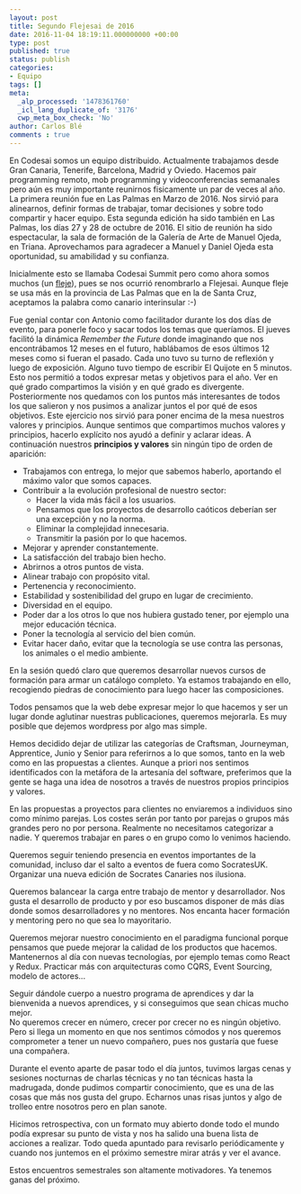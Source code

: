 ```yaml
---
layout: post
title: Segundo Flejesai de 2016
date: 2016-11-04 18:19:11.000000000 +00:00
type: post
published: true
status: publish
categories:
- Equipo
tags: []
meta:
  _alp_processed: '1478361760'
  _icl_lang_duplicate_of: '3176'
  cwp_meta_box_check: 'No'
author: Carlos Blé
comments : true
---
```

<p>En Codesai somos un equipo distribuido. Actualmente trabajamos desde Gran Canaria, Tenerife, Barcelona, Madrid y Oviedo. Hacemos pair programming remoto, mob programming y videoconferencias semanales pero aún es muy importante reunirnos fisicamente un par de veces al año. La primera reunión fue en Las Palmas en Marzo de 2016. Nos sirvió para alinearnos, definir formas de trabajar, tomar decisiones y sobre todo compartir y hacer equipo. Esta segunda edición ha sido también en Las Palmas, los días 27 y 28 de octubre de 2016. El sitio de reunión ha sido espectacular, la sala de formación de la Galería de Arte de Manuel Ojeda, en Triana. Aprovechamos para agradecer a Manuel y Daniel Ojeda esta oportunidad, su amabilidad y su confianza.</p>
<p>Inicialmente esto se llamaba Codesai Summit pero como ahora somos muchos (un <a href="http://www.academiacanarialengua.org/palabra/fleje/">fleje</a>), pues se nos ocurrió renombrarlo a Flejesai. Aunque fleje se usa más en la provincia de Las Palmas que en la de Santa Cruz, aceptamos la palabra como canario interinsular :-)</p>
<p>Fue genial contar con Antonio como facilitador durante los dos días de evento, para ponerle foco y sacar todos los temas que queríamos. El jueves facilitó la dinámica <em>Remember the Future</em> donde imaginando que nos encontrábamos 12 meses en el futuro, hablábamos de esos últimos 12 meses como si fueran el pasado. Cada uno tuvo su turno de reflexión y luego de exposición. Alguno tuvo tiempo de escribir El Quijote en 5 minutos. Esto nos permitió a todos expresar metas y objetivos para el año. Ver en qué grado compartimos la visión y en qué grado es divergente. Posteriormente nos quedamos con los puntos más interesantes de todos los que salieron y nos pusimos a analizar juntos el por qué de esos objetivos. Este ejercicio nos sirvió para poner encima de la mesa nuestros valores y principios. Aunque sentimos que compartimos muchos valores y principios, hacerlo explícito nos ayudó a definir y aclarar ideas. A continuación nuestros <strong>principios y valores</strong> sin ningún tipo de orden de aparición:</p>

* Trabajamos con entrega, lo mejor que sabemos haberlo, aportando el máximo valor que somos capaces.
* Contribuir a la evolución profesional de nuestro sector:
  * Hacer la vida más fácil a los usuarios.
  * Pensamos que los proyectos de desarrollo caóticos deberían ser una excepción y no la norma.
  * Eliminar la complejidad innecesaria.
  * Transmitir la pasión por lo que hacemos.
* Mejorar y aprender constantemente.
* La satisfacción del trabajo bien hecho.
* Abrirnos a otros puntos de vista.
* Alinear trabajo con propósito vital.
* Pertenencia y reconocimiento.
* Estabilidad y sostenibilidad del grupo en lugar de crecimiento.
* Diversidad en el equipo.
* Poder dar a los otros lo que nos hubiera gustado tener, por ejemplo una mejor educación técnica.
* Poner la tecnología al servicio del bien común.
* Evitar hacer daño, evitar que la tecnología se use contra las personas, los animales o el medio ambiente.

<p>En la sesión quedó claro que queremos desarrollar nuevos cursos de formación para armar un catálogo completo. Ya estamos trabajando en ello, recogiendo piedras de conocimiento para luego hacer las composiciones.</p>
<p>Todos pensamos que la web debe expresar mejor lo que hacemos y ser un lugar donde aglutinar nuestras publicaciones, queremos mejorarla. Es muy posible que dejemos wordpress por algo mas simple.</p>
<p>Hemos decidido dejar de utilizar las categorías de Craftsman, Journeyman, Apprentice, Junio y Senior para referirnos a lo que somos, tanto en la web como en las propuestas a clientes. Aunque a priori nos sentimos identificados con la metáfora de la artesanía del software, preferimos que la gente se haga una idea de nosotros a través de nuestros propios principios y valores.</p>
<p>En las propuestas a proyectos para clientes no enviaremos a individuos sino como mínimo parejas. Los costes serán por tanto por parejas o grupos más grandes pero no por persona. Realmente no necesitamos categorizar a nadie. Y queremos trabajar en pares o en grupo como lo venimos haciendo.</p>
<p>Queremos seguir teniendo presencia en eventos importantes de la comunidad, incluso dar el salto a eventos de fuera como SocratesUK. Organizar una nueva edición de Socrates Canaries nos ilusiona.</p>
<p>Queremos balancear la carga entre trabajo de mentor y desarrollador. Nos gusta el desarrollo de producto y por eso buscamos disponer de más días donde somos desarrolladores y no mentores. Nos encanta hacer formación y mentoring pero no que sea lo mayoritario.</p>
<p>Queremos mejorar nuestro conocimiento en el paradigma funcional porque pensamos que puede mejorar la calidad de los productos que hacemos. Mantenernos al día con nuevas tecnologías, por ejemplo temas como React y Redux. Practicar más con arquitecturas como CQRS, Event Sourcing, modelo de actores...</p>
<p>Seguir dándole cuerpo a nuestro programa de aprendices y dar la bienvenida a nuevos aprendices, y si conseguimos que sean chicas mucho mejor.<br />
No queremos crecer en número, crecer por crecer no es ningún objetivo. Pero si llega un momento en que nos sentimos cómodos y nos queremos comprometer a tener un nuevo compañero, pues nos gustaría que fuese una compañera.</p>
<p>Durante el evento aparte de pasar todo el día juntos, tuvimos largas cenas y sesiones nocturnas de charlas técnicas y no tan técnicas hasta la madrugada, donde pudimos compartir conocimiento, que es una de las cosas que más nos gusta del grupo. Echarnos unas risas juntos y algo de trolleo entre nosotros pero en plan sanote.</p>
<p>Hicimos retrospectiva, con un formato muy abierto donde todo el mundo podía expresar su punto de vista y nos ha salido una buena lista de acciones a realizar. Todo queda apuntado para revisarlo periódicamente y cuando nos juntemos en el próximo semestre mirar atrás y ver el avance.</p>
<p>Estos encuentros semestrales son altamente motivadores. Ya tenemos ganas del próximo.</p>
